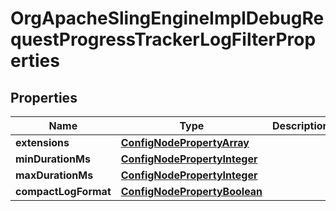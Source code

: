 

# OrgApacheSlingEngineImplDebugRequestProgressTrackerLogFilterProperties

## Properties

Name | Type | Description | Notes
------------ | ------------- | ------------- | -------------
**extensions** | [**ConfigNodePropertyArray**](ConfigNodePropertyArray.md) |  |  [optional]
**minDurationMs** | [**ConfigNodePropertyInteger**](ConfigNodePropertyInteger.md) |  |  [optional]
**maxDurationMs** | [**ConfigNodePropertyInteger**](ConfigNodePropertyInteger.md) |  |  [optional]
**compactLogFormat** | [**ConfigNodePropertyBoolean**](ConfigNodePropertyBoolean.md) |  |  [optional]



